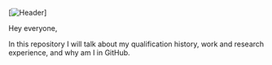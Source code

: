 [![Header](https://github.com/halkadi/halkadi/raw/main/GithubHeaders_1.png)]

Hey everyone,

In this repository I will talk about my qualification history, work and research experience, and why am I in GitHub. 
